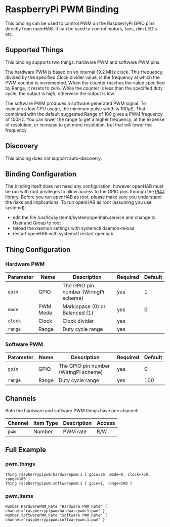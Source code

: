 # RaspberryPi PWM Binding

This binding can be used to control PWM on the RaspberryPi GPIO pins directly from openHAB.
It can be used to control motors, fans, dim LED's etc.

## Supported Things

This binding supports two things: hardware PWM and software PWM pins.

The hardware PWM is based on an internal 19.2 MHz clock.
This frequency, divided by the specified Clock divider value, is the frequency at which the PWM counter is incremented.
When the counter reaches the value specified by Range, it resets to zero.
While the counter is less than the specified duty cycle, the output is high, otherwise the output is low.

The software PWM produces a software generated PWM signal.
To maintain a low CPU usage, the minimum pulse width is 100μS.
That combined with the default suggested Range of 100 gives a PWM frequency of 100Hz.
You can lower the range to get a higher frequency, at the expense of resolution, or increase to get more resolution, but that will lower the frequency.

## Discovery

This binding does not support auto-discovery.

## Binding Configuration

The binding itself does not need any configuration, however openHAB must be run with root privileges to allow access to the GPIO pins through the [PI4J library](https://pi4j.com/).
Before you run openHAB as root, please make sure you understand the risks and implications.
To run openHAB as root (assuming you use systemd):

- edit the file /usr/lib/systemd/system/openhab.service and change to User and Group to root
- reload the daemon settings with systemctl daemon-reload
- restart openHAB with systemctl restart openhab

## Thing Configuration

### Hardware PWM

| Parameter                 | Name                      | Description                                    | Required | Default |
|---------------------------|---------------------------|------------------------------------------------|----------|---------|
| `gpio`                    | GPIO                      | The GPIO pin number (WiringPi scheme)          | yes      | 1       |
| `mode`                    | PWM Mode                  | Mark:space (0) or Balanced (1)                 | yes      | 0       |
| `clock`                   | Clock                     | Clock divider                                  | yes      |         |
| `range`                   | Range                     | Duty cycle range                               | yes      |         |

### Software PWM

| Parameter                 | Name                      | Description                                    | Required | Default |
|---------------------------|---------------------------|------------------------------------------------|----------|---------|
| `gpio`                    | GPIO                      | The GPIO pin number (WiringPi scheme)          | yes      | 0       |
| `range`                   | Range                     | Duty cycle range                               | yes      | 100     |

## Channels

Both the hardware and software PWM things have one channel:

| Channel       | Item Type | Description             | Access |
|---------------|-----------|-------------------------|--------|
| `pwm`         | Number    | PWM rate                | R/W    |

## Full Example

### pwm.things

```
Thing raspberrypipwm:hardwarepwm:1 [ gpio=26, mode=0, clock=768, range=100 ]
Thing raspberrypipwm:softwarepwm:1 [ gpio=1, range=100 ]
```

### pwm.items

```
Number HardwarePWM_Rate "Hardware PWM Rate" { channel="raspberrypipwm:hardwarepwm:1:pwm" }
Number SoftwarePWM_Rate "Software PWM Rate" { channel="raspberrypipwm:softwarepwm:1:pwm" }
```
